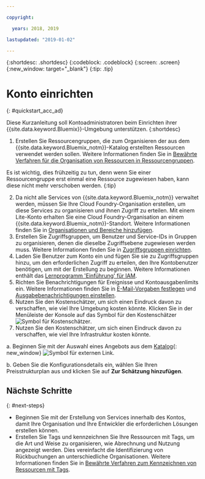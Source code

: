 ```yaml
---

copyright:

  years: 2018, 2019

lastupdated: "2019-01-02"

---
```


{:shortdesc: .shortdesc}
{:codeblock: .codeblock}
{:screen: .screen}
{:new_window: target="_blank"}
{:tip: .tip}

# Konto einrichten
{: #quickstart_acc_ad}

Diese Kurzanleitung soll Kontoadministratoren beim Einrichten ihrer {{site.data.keyword.Bluemix}}-Umgebung unterstützen. 
{:shortdesc}

1. Erstellen Sie Ressourcengruppen, die zum Organisieren der aus dem {{site.data.keyword.Bluemix_notm}}-Katalog erstellten Ressourcen verwendet werden sollen. Weitere Informationen finden Sie in [Bewährte Verfahren für die Organisation von Ressourcen in Ressourcengruppen](/docs/resources/bestpractice_rgs.html#bp_resourcegroups).

  Es ist wichtig, dies frühzeitig zu tun, denn wenn Sie einer Ressourcengruppe erst einmal eine Ressource zugewiesen haben, kann diese nicht mehr verschoben werden.
  {:tip}
  
2. Da nicht alle Services von {{site.data.keyword.Bluemix_notm}} verwaltet werden, müssen Sie Ihre Cloud Foundry-Organisation erstellen, um diese Services zu organisieren und ihnen Zugriff zu erteilen. Mit einem Lite-Konto erhalten Sie eine Cloud Foundry-Organisation an einem {{site.data.keyword.Bluemix_notm}}-Standort. Weitere Informationen finden Sie in [Organisationen und Bereiche hinzufügen](/docs/account/orgs_spaces.html#orgsspacesusers). 
3. Erstellen Sie Zugriffsgruppen, um Benutzer und Service-IDs in Gruppen zu organisieren, denen die dieselbe Zugriffsebene zugewiesen werden muss. Weitere Informationen finden Sie in [Zugriffsgruppen einrichten](/docs/iam/groups.html#groups).
4. Laden Sie Benutzer zum Konto ein und fügen Sie sie zu Zugriffsgruppen hinzu, um den erforderlichen Zugriff zu erteilen, den Ihre Kontobenutzer benötigen, um mit der Erstellung zu beginnen. Weitere Informationen enthält das [Lernprogramm 'Einführung' für IAM](/docs/iam/quickstart.html#getstarted).
5. Richten Sie Benachrichtigungen für Ereignisse und Kontoausgabenlimits ein. Weitere Informationen finden Sie in [E-Mail-Vorgaben festlegen](/docs/account/email.html) und [Ausgabebenachrichtigungen einstellen](/docs/billing-usage/notifications.html). 
6. Nutzen Sie den Kostenschätzer, um sich einen Eindruck davon zu verschaffen, wie viel Ihre Umgebung kosten könnte. Klicken Sie in der Menüleiste der Konsole auf das Symbol für den Kostenschätzer ![Symbol für Kostenschätzer](../icons/Estimator.svg). 
7. Nutzen Sie den Kostenschätzer, um sich einen Eindruck davon zu verschaffen, wie viel Ihre Infrastruktur kosten könnte. 
  
  a. Beginnen Sie mit der Auswahl eines Angebots aus dem [Katalog](https://cloud.ibm.com/catalog){: new_window} ![Symbol für externen Link](../icons/launch-glyph.svg). 
  
  b. Geben Sie die Konfigurationsdetails ein, wählen Sie Ihren Preisstrukturplan aus und klicken Sie auf **Zur Schätzung hinzufügen**.

## Nächste Schritte
{: #next-steps}

* Beginnen Sie mit der Erstellung von Services innerhalb des Kontos, damit Ihre Organisation und Ihre Entwickler die erforderlichen Lösungen erstellen können.  
* Erstellen Sie Tags und kennzeichnen Sie Ihre Ressourcen mit Tags, um die Art und Weise zu organisieren, wie Abrechnung und Nutzung angezeigt werden. Dies vereinfacht die Identifizierung von Rückbuchungen an unterschiedliche Organisationen. Weitere Informationen finden Sie in [Bewährte Verfahren zum Kennzeichnen von Ressourcen mit Tags](/docs/account/bp_account.html#tags). 
